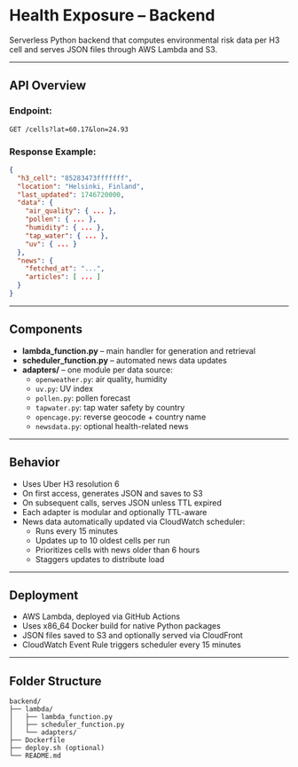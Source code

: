 # Health Exposure – Backend

Serverless Python backend that computes environmental risk data per H3 cell and serves JSON files through AWS Lambda and S3.

---

## API Overview

### Endpoint:
```
GET /cells?lat=60.17&lon=24.93
```

### Response Example:
```json
{
  "h3_cell": "85283473fffffff",
  "location": "Helsinki, Finland",
  "last_updated": 1746720000,
  "data": {
    "air_quality": { ... },
    "pollen": { ... },
    "humidity": { ... },
    "tap_water": { ... },
    "uv": { ... }
  },
  "news": {
    "fetched_at": "...",
    "articles": [ ... ]
  }
}
```

---

## Components

- **lambda_function.py** – main handler for generation and retrieval
- **scheduler_function.py** – automated news data updates
- **adapters/** – one module per data source:
  - `openweather.py`: air quality, humidity
  - `uv.py`: UV index
  - `pollen.py`: pollen forecast
  - `tapwater.py`: tap water safety by country
  - `opencage.py`: reverse geocode + country name
  - `newsdata.py`: optional health-related news

---

## Behavior

- Uses Uber H3 resolution 6
- On first access, generates JSON and saves to S3
- On subsequent calls, serves JSON unless TTL expired
- Each adapter is modular and optionally TTL-aware
- News data automatically updated via CloudWatch scheduler:
  - Runs every 15 minutes
  - Updates up to 10 oldest cells per run
  - Prioritizes cells with news older than 6 hours
  - Staggers updates to distribute load

---

## Deployment

- AWS Lambda, deployed via GitHub Actions
- Uses x86_64 Docker build for native Python packages
- JSON files saved to S3 and optionally served via CloudFront
- CloudWatch Event Rule triggers scheduler every 15 minutes

---

## Folder Structure

```
backend/
├── lambda/
│   ├── lambda_function.py
│   ├── scheduler_function.py
│   └── adapters/
├── Dockerfile
├── deploy.sh (optional)
└── README.md
```